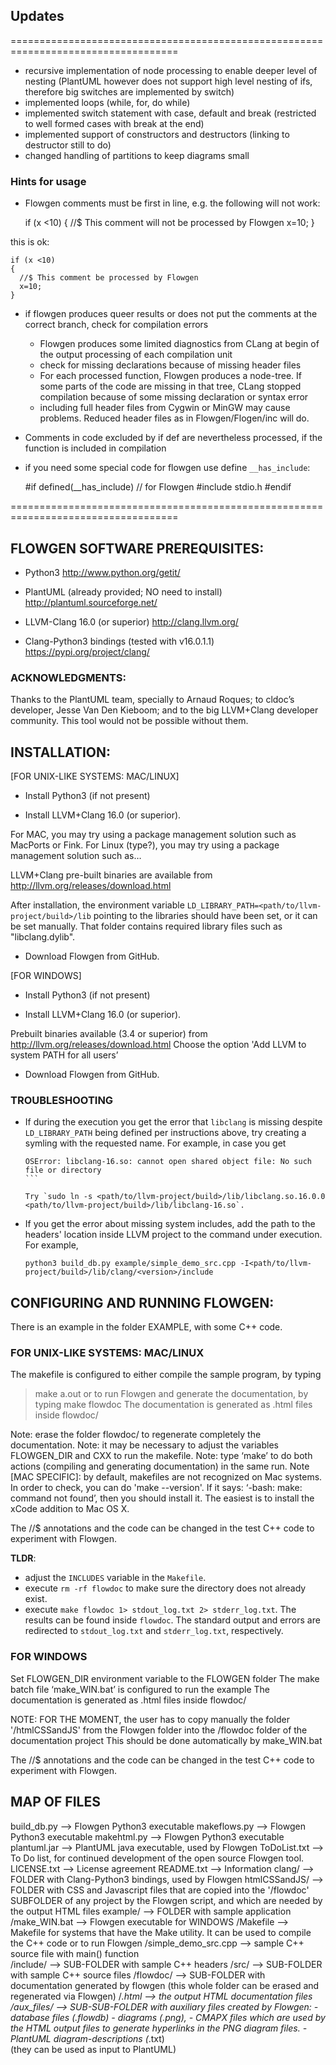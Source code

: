 ## Updates
===================================================================================
- recursive implementation of node processing to enable deeper level of nesting
  (PlantUML however does not support high level nesting of ifs, therefore big switches are implemented by switch)
- implemented loops (while, for, do while)
- implemented switch statement with case, default and break (restricted to well formed cases with break at the end)
- implemented support of constructors and destructors (linking to destructor still to do)
- changed handling of partitions to keep diagrams small

### Hints for usage
- Flowgen comments must be first in line, e.g. the following will not work:


    if (x <10)
    { //$ This comment will not be processed by Flowgen
      x=10;
    }

this is ok:

    if (x <10)
    { 
      //$ This comment be processed by Flowgen
      x=10;
    }

- if flowgen produces queer results or does not put the comments at the correct branch, check for compilation errors
  - Flowgen produces some limited diagnostics from CLang at begin of the output processing of each compilation unit
  - check for missing declarations because of missing header files
  - For each processed function, Flowgen produces a node-tree. If some parts of the code are missing in that tree, 
    CLang stopped compilation because of some missing declaration or syntax error
  - including full header files from Cygwin or MinGW may cause problems. Reduced header files as in Flowgen/Flogen/inc will do.


- Comments in code excluded by if def are nevertheless processed, if the function is included in compilation
- if you need some special code for flowgen use define `__has_include`:

    #if defined(__has_include) // for Flowgen
    #include stdio.h
    #endif

===================================================================================
## FLOWGEN SOFTWARE PREREQUISITES:

- Python3 
http://www.python.org/getit/

- PlantUML (already provided; NO need to install)
http://plantuml.sourceforge.net/

- LLVM-Clang 16.0 (or superior) 
http://clang.llvm.org/

- Clang-Python3 bindings (tested with v16.0.1.1)
https://pypi.org/project/clang/


### ACKNOWLEDGMENTS:

Thanks to the PlantUML team, specially to Arnaud Roques; to cldoc’s developer, Jesse Van Den Kieboom; 
and to the big LLVM+Clang developer community. This tool would not be possible without them.


## INSTALLATION:

[FOR UNIX-LIKE SYSTEMS: MAC/LINUX]

- Install Python3 (if not present)

- Install LLVM+Clang 16.0 (or superior). 

For MAC, you may try using a package management solution such as MacPorts or Fink.
For Linux (type?), you may try using a package management solution such as…

LLVM+Clang pre-built binaries are available from
http://llvm.org/releases/download.html

After installation, the environment variable
`LD_LIBRARY_PATH=<path/to/llvm-project/build>/lib`
pointing to the libraries should have been set, or it can be set manually.
That folder contains required library files such as "libclang.dylib". 

- Download Flowgen from GitHub.


[FOR WINDOWS]

- Install Python3 (if not present)

- Install LLVM+Clang 16.0 (or superior). 

Prebuilt binaries available (3.4 or superior) from
http://llvm.org/releases/download.html
Choose the option 'Add LLVM to system PATH for all users’

- Download Flowgen from GitHub.

### TROUBLESHOOTING

- If during the execution you get the error that `libclang` is missing despite `LD_LIBRARY_PATH` being defined per instructions above, try creating a symling with the requested name. For example, in case you get 

    ````
    OSError: libclang-16.so: cannot open shared object file: No such file or directory
    ```

    Try `sudo ln -s <path/to/llvm-project/build>/lib/libclang.so.16.0.0 <path/to/llvm-project/build>/lib/libclang-16.so`.

- If you get the error about missing system includes, add the path to the headers' location inside LLVM project to the command under execution. For example,

    ```
    python3 build_db.py example/simple_demo_src.cpp -I<path/to/llvm-project/build>/lib/clang/<version>/include
    ```

## CONFIGURING AND RUNNING FLOWGEN:

There is an example in the folder EXAMPLE, with some C++ code.

### FOR UNIX-LIKE SYSTEMS: MAC/LINUX

The makefile is configured to either compile the sample program, by typing
> make a.out
or to run Flowgen and generate the documentation, by typing
> make flowdoc
The documentation is generated as .html files inside flowdoc/

Note: erase the folder flowdoc/ to regenerate completely the documentation.
Note: it may be necessary to adjust the variables FLOWGEN_DIR and CXX to run the makefile. 
Note: type ‘make’ to do both actions (compiling and generating documentation) in the same run.
Note [MAC SPECIFIC]: by default, makefiles are not recognized on Mac systems. In order to check, 
      you can do 'make --version'. If it says: ‘-bash: make: command not found’, then you should install it. 
      The easiest is to install the xCode addition to Mac OS X. 

The //$ annotations and the code can be changed in the test C++ code to experiment with Flowgen.

**TLDR**: 

- adjust the `INCLUDES` variable in the `Makefile`.
- execute `rm -rf flowdoc` to make sure the directory does not already exist.
- execute `make flowdoc 1> stdout_log.txt 2> stderr_log.txt`. The results can be found inside `flowdoc`. The standard output and errors are redirected to `stdout_log.txt` and `stderr_log.txt`, respectively.

### FOR WINDOWS

Set FLOWGEN_DIR environment variable to the FLOWGEN folder
The make batch file ‘make_WIN.bat’ is configured to run the example
The documentation is generated as .html files inside flowdoc/

NOTE: FOR THE MOMENT, the user has to copy manually the folder '/htmlCSSandJS' from the Flowgen folder
      into the /flowdoc folder of the documentation project
      This should be done automatically by make_WIN.bat

The //$ annotations and the code can be changed in the test C++ code to experiment with Flowgen.



## MAP OF FILES

build_db.py —> Flowgen Python3 executable
makeflows.py —> Flowgen Python3 executable
makehtml.py —> Flowgen Python3 executable
plantuml.jar —> PlantUML java executable, used by Flowgen
ToDoList.txt —> To Do list, for continued development of the open source Flowgen tool.
LICENSE.txt —> License agreement
README.txt —> Information
clang/ —> FOLDER with Clang-Python3 bindings, used by Flowgen
htmlCSSandJS/ --> FOLDER with CSS and Javascript files that are copied 
                  into the '/flowdoc' SUBFOLDER of any project by the Flowgen script, 
                  and which are needed by the output HTML files
example/  —> FOLDER with sample application
      /make_WIN.bat —> Flowgen executable for WINDOWS
      /Makefile —> Makefile for systems that have the Make utility. 
                   It can be used to compile the C++ code or to run Flowgen
      /simple_demo_src.cpp —> sample C++ source file with main() function  
      /include/ —> SUB-FOLDER with sample C++  headers
      /src/ —> SUB-FOLDER with sample C++  source files
      /flowdoc/ —> SUB-FOLDER with documentation generated by flowgen 
                   (this whole folder can be erased and regenerated via Flowgen)
              /*.html —> the output HTML documentation files
              /aux_files/ —> SUB-SUB-FOLDER with auxiliary files created by Flowgen: 
                             - database files (.flowdb)
                             - diagrams (.png), 
                             - CMAPX files which are used by the HTML output files 
                               to generate hyperlinks in the PNG diagram files.
                             - PlantUML diagram-descriptions (*.txt)  
                               (they can be used as input to PlantUML)



